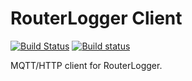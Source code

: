 RouterLogger Client
===================

[![Build Status](https://travis-ci.org/Albertus82/RouterLoggerClient.svg?branch=master)](https://travis-ci.org/Albertus82/RouterLoggerClient)
[![Build status](https://ci.appveyor.com/api/projects/status/github/Albertus82/RouterLoggerClient?branch=master&svg=true)](https://ci.appveyor.com/project/Albertus82/RouterLoggerClient)

MQTT/HTTP client for RouterLogger.
